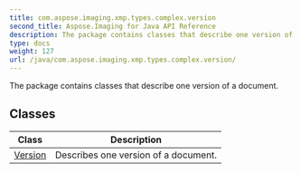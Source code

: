 ```yaml
---
title: com.aspose.imaging.xmp.types.complex.version
second_title: Aspose.Imaging for Java API Reference
description: The package contains classes that describe one version of a document.
type: docs
weight: 127
url: /java/com.aspose.imaging.xmp.types.complex.version/
---
```


The package contains classes that describe one version of a document.


## Classes

| Class | Description |
| --- | --- |
| [Version](../com.aspose.imaging.xmp.types.complex.version/version) | Describes one version of a document. |
